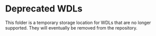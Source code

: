 # Deprecated WDLs
This folder is a temporary storage location for WDLs that are no longer
supported. They will eventually be removed from the repository. 
